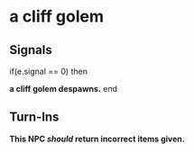 # a cliff golem



## Signals

if(e.signal == 0) then


**a cliff golem despawns.**
end



## Turn-Ins



**This NPC *should* return incorrect items given.**






